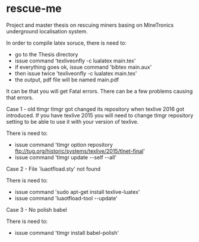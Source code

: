 # rescue-me
Project and master thesis on rescuing miners basing on MineTronics underground localisation system.

In order to compile latex soruce, there is need to:
* go to the Thesis directory
* issue command 'texliveonfly -c lualatex main.tex'
* if everything goes ok, issue command 'bibtex main.aux'
* then issue twice 'texliveonfly -c lualatex main.tex'
* the output, pdf file will be named main.pdf

It can be that you will get Fatal errors. There can be a few problems causing that errors.

Case 1 - old tlmgr
tlmgr got changed its repository when texlive 2016 got introduced. If you have texlive 2015 you will need to change tlmgr repository setting to be able to use it with your version of texlive.

There is need to:
* issue command 'tlmgr option repository ftp://tug.org/historic/systems/texlive/2015/tlnet-final'
* issue command 'tlmgr update --self --all'

Case 2 - File `luaotfload.sty' not found

There is need to:
* issue command 'sudo apt-get install texlive-luatex'
* issue command 'luaotfload-tool --update'

Case 3 - No polish babel

There is need to:
* issue command 'tlmgr install babel-polish'

